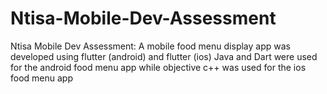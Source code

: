 # Ntisa-Mobile-Dev-Assessment
Ntisa Mobile Dev Assessment: A mobile food menu display app was developed using flutter (android) and flutter (ios)
Java and Dart were used for the android food menu app while objective c++ was used for the ios food menu app
